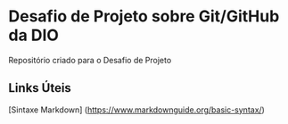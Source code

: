 # Desafio de Projeto sobre Git/GitHub da DIO 
Repositório criado para o Desafio de Projeto

## Links Úteis
[Sintaxe Markdown] (https://www.markdownguide.org/basic-syntax/)

